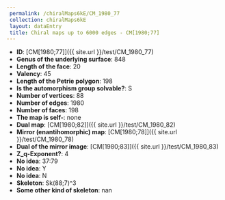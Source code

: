 ```yaml
--- 
 permalink: /chiralMaps6kE/CM_1980_77 
 collection: chiralMaps6kE
 layout: dataEntry
 title: Chiral maps up to 6000 edges - CM[1980;77]
---
```


- **ID**: [CM[1980;77]]({{ site.url }}/test/CM_1980_77)
- **Genus of the underlying surface**: 848
- **Length of the face**: 20
- **Valency**: 45
- **Length of the Petrie polygon**: 198
- **Is the automorphism group solvable?**: S
- **Number of vertices**: 88
- **Number of edges**: 1980
- **Number of faces**: 198
- **The map is self-**: none
- **Dual map**: [CM[1980;82]]({{ site.url }}/test/CM_1980_82)
- **Mirror (enantihomorphic) map**: [CM[1980;78]]({{ site.url }}/test/CM_1980_78)
- **Dual of the mirror image**: [CM[1980;83]]({{ site.url }}/test/CM_1980_83)
- **Z_q-Exponent?**: 4
- **No idea**:  37:79
- **No idea**: Y
- **No idea**: N
- **Skeleton**: Sk(88;7)^3
- **Some other kind of skeleton**: nan
